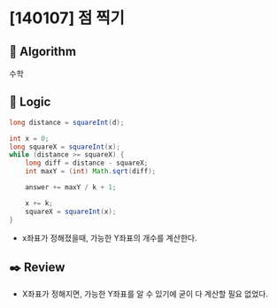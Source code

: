 # [140107] 점 찍기

## :pushpin: **Algorithm**

수학

## :round_pushpin: **Logic**

```java
long distance = squareInt(d);

int x = 0;
long squareX = squareInt(x);
while (distance >= squareX) {
    long diff = distance - squareX;
    int maxY = (int) Math.sqrt(diff);

    answer += maxY / k + 1;

    x += k;
    squareX = squareInt(x);
}
```
- x좌표가 정해졌을때, 가능한 Y좌표의 개수를 계산한다.

## :black_nib: **Review**

- X좌표가 정해지면, 가능한 Y좌표를 알 수 있기에 굳이 다 계산할 필요 없었다.
